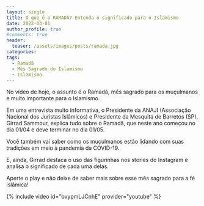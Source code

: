 ```yaml
---
layout: single
title: O que é o RAMADÃ? Entenda o significado para o Islamismo
date: 2022-04-01
author_profile: true
#comments: true
header:
  teaser: /assets/images/posts/ramada.jpg
categories:
tags: 
  - Ramadã
  - Mês Sagrado do Islamismo
  - Islamismo
---
```


No vídeo de hoje, o assunto é o Ramadã, mês sagrado para os muçulmanos e muito importante para o Islamismo.

Em uma entrevista muito informativa, o Presidente da ANAJI (Associação Nacional dos Juristas Islâmicos) e Presidente da Mesquita de Barretos (SP), Girrad Sammour, explica tudo sobre o Ramadã, que neste ano começou no dia 01/04 e deve terminar no dia 01/05.

Você também vai saber como os muçulmanos estão lidando com suas tradições em meio à pandemia da COVID-19.

E, ainda, Girrad destaca o uso das figurinhas nos stories do Instagram e analisa o significado de cada uma delas.

Aperte o play e nã​o deixe de saber mais sobre esse mês sagrado para a fé islâmica!

{% include video id="bvypmLJCnhE" provider="youtube" %}
